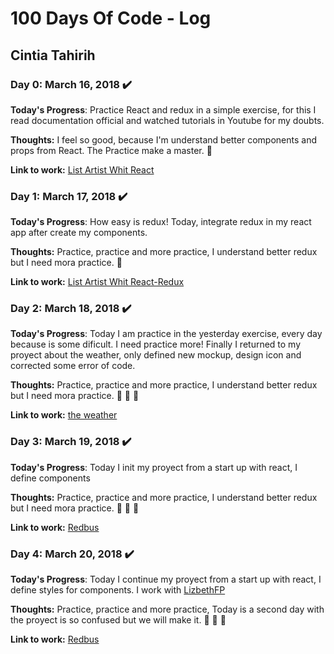 # 100 Days Of Code - Log
## Cintia Tahirih
### Day 0: March 16, 2018 :heavy_check_mark:

**Today's Progress**: Practice React and redux in a simple exercise, for this I read documentation official and watched tutorials in Youtube for my doubts.

**Thoughts:** I feel so good, because I'm understand better components and props from React. The Practice make a master.  :clap: 

**Link to work:** [List Artist Whit React](https://github.com/cTahirih/R1-day1)

### Day 1: March 17, 2018 :heavy_check_mark:

**Today's Progress**: How easy is redux! Today, integrate redux in my react app after create my components.

**Thoughts:** Practice, practice and more practice, I understand better redux but I need mora practice.  :clap: 

**Link to work:** [List Artist Whit React-Redux](https://github.com/cTahirih/R1-day1)

### Day 2: March 18, 2018 :heavy_check_mark:

**Today's Progress**: Today I am practice in the yesterday exercise, every day because is some dificult. I need practice more! Finally I returned to my proyect about the weather, only defined new mockup, design icon and corrected some error of code.

**Thoughts:** Practice, practice and more practice, I understand better redux but I need mora practice.  :clap:  :clap: :clap:

**Link to work:** [the weather](https://ctahirih.github.io/api-weather/public/)

### Day 3: March 19, 2018 :heavy_check_mark:

**Today's Progress**: Today I init my proyect from a start up with react, I define components

**Thoughts:** Practice, practice and more practice, I understand better redux but I need mora practice.  :clap:  :clap: :clap:

**Link to work:** [Redbus](https://github.com/cTahirih/redbus)

### Day 4: March 20, 2018 :heavy_check_mark:

**Today's Progress**: Today I continue my proyect from a start up with react, I define styles for components. I work with [LizbethFP](https://github.com/lizbethfp)

**Thoughts:** Practice, practice and more practice, Today is a second day with the proyect is so confused but we will make it.  :clap:  :clap: :clap:

**Link to work:** [Redbus](https://github.com/cTahirih/redbus)

